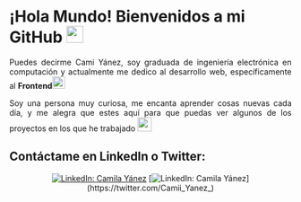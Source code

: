 # ¡Hola Mundo! Bienvenidos a mi GitHub <img src="https://simpleicons.org/icons/github.svg" width="30">


<p style="text-align: justify">Puedes decirme Cami Yánez, soy graduada de ingeniería electrónica en computación y actualmente me dedico al desarrollo web, específicamente al <b>Frontend</b><img src="https://img.icons8.com/nolan/64/like.png"/ width=22></p>
<p style="text-align: justify">Soy una persona muy curiosa, me encanta aprender cosas nuevas cada día, y me alegra que estes aquí para que puedas ver algunos de los proyectos en los que he trabajado <img src="https://img.icons8.com/nolan/64/christmas-star.png" width=25/></p>

## Contáctame en LinkedIn o Twitter: 
<div align="center">
  
  [![LinkedIn: Camila Yánez](https://img.shields.io/badge/LinkedIn--blueviolet?style=?style=for-the-badge&logo=LinkedIn&link=http:www.linkedin.com/in/camila-y%C3%A1nez)](https://www.linkedin.com/in/camila-y%C3%A1nez/)
  [![LinkedIn: Camila Yánez](https://img.shields.io/badge/Twitter--blueviolet?style=?style=for-the-badge&logo=Twitter&link=https://twitter.com/Camii_Yanez_)](https://twitter.com/Camii_Yanez_)

</div>
